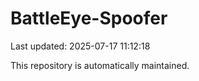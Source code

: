 # BattleEye-Spoofer

Last updated: 2025-07-17 11:12:18

This repository is automatically maintained.
